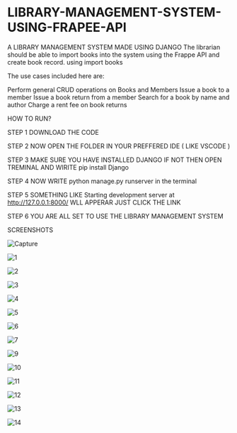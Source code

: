 # LIBRARY-MANAGEMENT-SYSTEM-USING-FRAPEE-API

A LIBRARY MANAGEMENT SYSTEM MADE USING DJANGO 
The librarian should be able to import books into the system using the Frappe API and create book record. using import books

The use cases included here are:

Perform general CRUD operations on Books and Members
Issue a book to a member
Issue a book return from a member
Search for a book by name and author
Charge a rent fee on book returns

HOW TO RUN?

STEP 1 DOWNLOAD THE CODE 

STEP 2 NOW OPEN THE FOLDER IN YOUR PREFFERED IDE ( LIKE VSCODE )

STEP 3 MAKE SURE YOU HAVE INSTALLED DJANGO IF NOT THEN OPEN TREMINAL AND WIRITE pip install Django

STEP 4 NOW WRITE python manage.py runserver in the terminal

STEP 5 SOMETHING LIKE Starting development server at http://127.0.0.1:8000/ WLL APPERAR JUST CLICK THE LINK

STEP 6 YOU ARE ALL SET TO USE THE LIBRARY MANAGEMENT SYSTEM

SCREENSHOTS

![Capture](https://github.com/Ayush7903/LIBRARY-MANAGEMENT-SYSTEM-USING-FRAPEE-API/assets/103491882/89982c63-08be-48bc-9efc-da743fbeb8d7)


![1](https://github.com/Ayush7903/LIBRARY-MANAGEMENT-SYSTEM-USING-FRAPEE-API/assets/103491882/9feb816f-d0ba-42d9-8861-39a64fb94a6b)


![2](https://github.com/Ayush7903/LIBRARY-MANAGEMENT-SYSTEM-USING-FRAPEE-API/assets/103491882/af1618f0-b1f2-47e5-a763-2e4094d0257f)


![3](https://github.com/Ayush7903/LIBRARY-MANAGEMENT-SYSTEM-USING-FRAPEE-API/assets/103491882/cd1661b9-c245-43a9-8f96-a2ba2d39496f)





![4](https://github.com/Ayush7903/LIBRARY-MANAGEMENT-SYSTEM-USING-FRAPEE-API/assets/103491882/0ded9791-9d39-4ee4-8dd4-e88456fabe5f)



![5](https://github.com/Ayush7903/LIBRARY-MANAGEMENT-SYSTEM-USING-FRAPEE-API/assets/103491882/08520fcd-75f6-491d-b021-06157b98fdac)



![6](https://github.com/Ayush7903/LIBRARY-MANAGEMENT-SYSTEM-USING-FRAPEE-API/assets/103491882/481e31e2-ace9-4d94-9e6c-f0c441d434cd)




![7](https://github.com/Ayush7903/LIBRARY-MANAGEMENT-SYSTEM-USING-FRAPEE-API/assets/103491882/858d0548-ab7a-4f4f-addd-3f80624d4164)






![9](https://github.com/Ayush7903/LIBRARY-MANAGEMENT-SYSTEM-USING-FRAPEE-API/assets/103491882/ef9b4712-dd6f-491c-b6dd-4c49267e8b64)



![10](https://github.com/Ayush7903/LIBRARY-MANAGEMENT-SYSTEM-USING-FRAPEE-API/assets/103491882/de44e216-4cf4-4c6d-babe-aa5ac6b3bbaa)



![11](https://github.com/Ayush7903/LIBRARY-MANAGEMENT-SYSTEM-USING-FRAPEE-API/assets/103491882/e5be2fa1-62b2-4bf5-a2ef-0402b9048186)


![12](https://github.com/Ayush7903/LIBRARY-MANAGEMENT-SYSTEM-USING-FRAPEE-API/assets/103491882/b175aa42-10f4-47a4-a831-ff83de8d17d6)




![13](https://github.com/Ayush7903/LIBRARY-MANAGEMENT-SYSTEM-USING-FRAPEE-API/assets/103491882/60f80c60-475f-48f5-8e41-a45cddaa6836)


![14](https://github.com/Ayush7903/LIBRARY-MANAGEMENT-SYSTEM-USING-FRAPEE-API/assets/103491882/78947348-775c-40ad-946e-9458dfd3b6fa)




